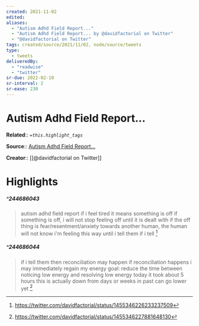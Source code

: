 ```yaml
---
created: 2021-11-02
edited: 
aliases:
  - "Autism Adhd Field Report..."
  - "Autism Adhd Field Report... by @davidfactorial on Twitter"
  - "@davidfactorial on Twitter"
tags: created/source/2021/11/02, node/source/tweets
type: 
  - tweets
deliveredBy: 
  - "readwise"
  - "twitter"
sr-due: 2022-02-10
sr-interval: 2
sr-ease: 230
---
```

# Autism Adhd Field Report...

**Related**:: 
*`=this.highlight_tags`*

**Source**:: [Autism Adhd Field Report...](https://twitter.com/davidfactorial/status/1455346226233237509)

**Creator**:: [[@davidfactorial on Twitter]]

# Highlights
##### ^244686043
  
> autism adhd field report
> if i feel tired it means something is off
> if something is off, i will not stop feeling off until it is dealt with
> if the off thing is fear/resentment/anxiety towards another human, the human will not know i'm feeling this way until i tell them
> if i tell 
  [^244686043]

[^244686043]: https://twitter.com/davidfactorial/status/1455346226233237509

##### ^244686044
  
> if i tell them then reconciliation may happen
> if reconciliation happens i may immediately regain my energy
> goal: reduce the time between noticing low energy and resolving low energy
> today it took about 5 hours
> this is actually down from days or weeks in past
> can go lower yet 
  [^244686044]

[^244686044]: https://twitter.com/davidfactorial/status/1455346227881648130

